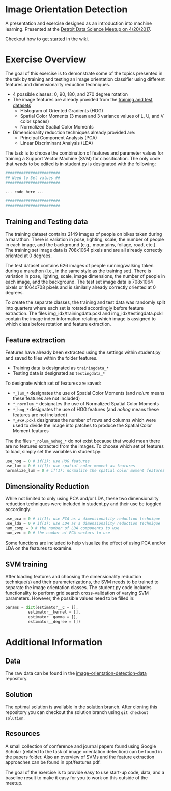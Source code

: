 # Image Orientation Detection
A presentation and exercise designed as an introduction into machine learning.  Presented at the [Detroit Data Science Meetup on 4/20/2017](https://www.meetup.com/Detroit-Data-Science-Meetup/events/238413214/).

Checkout how to [get started](https://github.com/DetroitDataScience/image-orientation-detection/wiki/Getting-Started) in the wiki.


# Exercise Overview

The goal of this exercise is to demonstrate some of the topics presented in the talk by training and testing an image orientation classifier using different features and dimensionality reduction techniques.

 * 4 possible classes: 0, 90, 180, and 270 degree rotation
 * The image features are already provided from the [training and test datasets](https://github.com/DetroitDataScience/image-orientation-detection-data) 
   * Histogram of Oriented Gradients (HOG)
   * Spatial Color Moments (3 mean and 3 variance values of L, U, and V color spaces)
   * Normalized Spatial Color Moments
 * Dimensionality reduction techniques already provided are:
   * Principal Component Analysis (PCA)
   * Linear Discriminant Analysis (LDA)
 
The task is to choose the combination of features and parameter values for training a Support Vector Machine (SVM) for classification. The only code that _needs_ to be edited is in student.py is designated with the following:


```python
######################## 
## Need to Set values ##
########################

... code here ...

######################## 
######################## 
```

## Training and Testing data

The training dataset contains 2149 images of people on bikes taken during a marathon. There is variation in pose, lighting, scale, the number of people in each image, and the background (e.g., mountains, foilage, road, etc.). The training set image data is 708x1064 pixels and are all already correctly oriented at 0 degrees. 

The test dataset contains 626 images of people running/walking taken during a marathon (i.e., in the same style as the training set). There is variation in pose, lighting, scale, image dimensions, the number of people in each image, and the background. The test set image data is 708x1064 pixels or 1064x708 pixels and is similarly already correctly oriented at 0 degrees. 

To create the separate classes, the training and test data was randomly split into quarters where each set is rotated accordingly before feature extraction. The files img_idx/trainingdata.pckl and img_idx/testingdata.pckl contain the image index information relating which image is assigned to which class before rotation and feature extraction.


## Feature extraction 

Features have already been extracted using the settings within student.py and saved to files within the folder features.

 * Training data is designated as `trainingdata_*`
 * Testing data is designated as `testingdata_*`

To designate which set of features are saved:

 * `*_lum_*` designates the use of Spatial Color Moments (and *_nolum_* means these features are not included)
 * `*_normlum_*` designates the use of Normalized Spatial Color Moments
 * `*_hog_*` designates the use of HOG features (and *_nohog_* means these features are not included)
 * `*_#x#.pckl` designates the number of rows and columns which were used to divide the image into patches to produce the Spatial Color Moment features

The the files `*_nolum_nohog_*` do not exist because that would mean there are no features extracted from the images. To choose which set of features to load, simply set the variables in student.py:

```python
use_hog = 0 # if(1): use HOG features
use_lum = 0 # if(1): use spatial color moment as features
normalize_lum = 0 # if(1): normalize the spatial color moment features (only works if use_lum=1)
```

## Dimensionality Reduction

While not limited to only using PCA and/or LDA, these two dimensionality reduction techniques were included in student.py and their use be toggled accordingly:

```python
use_pca = 0 # if(1): use PCA as a dimensionality reduction technique
use_lda = 0 # if(1): use LDA as a dimensionality reduction technique
num_comp = 0 # the number of LDA components to use
num_vec = 0 # the number of PCA vectors to use
```

Some functions are included to help visualize the effect of using PCA and/or LDA on the features to examine.


## SVM training

After loading features and choosing the dimensionality reduction technique(s) and their parameterizations, the SVM needs to be trained to separate the image orientation classes. The student.py code includes functionality to perform grid search cross-validation of varying SVM parameters. However, the possible values need to be filled in:

```python
params = dict(estimator__C = [],
          estimator__kernel = [],
          estimator__gamma = [],
          estimator__degree = [])
```


# Additional Information

## Data
The raw data can be found in the [image-orientation-detection-data](https://github.com/DetroitDataScience/image-orientation-detection-data) repository.

## Solution
The optimal solution is available in the [solution](https://github.com/DetroitDataScience/image-orientation-detection/tree/solution) branch.  After cloning this repository you can checkout the solution branch using `git checkout solution`.

## Resources
A small collection of conference and journal papers found using Google Scholar (related to the task of image orientation detection) can be found in the papers folder. Also an overview of SVMs and the feature extraction approaches can be found in ppt/features.pdf. 

The goal of the exercise is to provide easy to use start-up code, data, and a baseline result to make it easy for you to work on this outside of the meetup. 
